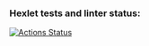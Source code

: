 ### Hexlet tests and linter status:
[![Actions Status](https://github.com/Lukyanau-Anton/js-starter-project-44/workflows/hexlet-check/badge.svg)](https://github.com/Lukyanau-Anton/js-starter-project-44/actions)